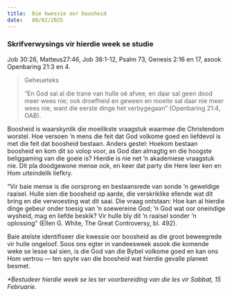 ```yaml
---
title:  Die kwessie oor boosheid
date:   08/02/2025
---
```


### Skrifverwysings vir hierdie week se studie

Job 30:26, Matteus27:46, Job 38:1-12, Psalm 73, Genesis 2:16 en 17, asook Openbaring 21:3 en 4.

> <p>Geheueteks</p>
> “En God sal al die trane van hulle oë afvee, en daar sal geen dood meer wees nie; ook droefheid en geween en moeite sal daar nie meer wees nie, want die eerste dinge het verbygegaan” (Openbaring 21:4, OAB).

Boosheid is waarskynlik die moeilikste vraagstuk waarmee die Christendom worstel. Hoe versoen ’n mens die feit dat God volkome goed en liefdevol is met die feit dat boosheid bestaan. Anders gestel: Hoekom bestaan boosheid en kom dit so volop voor, as God dan almagtig en die hoogste beliggaming van die goeie is? Hierdie is nie net ’n akademiese vraagstuk nie. Dit pla doodgewone mense ook, en keer dat party die Here leer ken en Hom uiteindelik liefkry.

“Vir baie mense is die oorsprong en bestaansrede van sonde ’n geweldige raaisel. Hulle sien die boosheid op aarde, die verskriklike ellende wat dit bring en die verwoesting wat dit saai. Die vraag ontstaan: Hoe kan al hierdie dinge gebeur onder toesig van ’n soewereine God; ’n God wat oor oneindige wysheid, mag en liefde beskik? Vir hulle bly dit ’n raaisel sonder ’n oplossing” (Ellen G. White, The Great Controversy, bl. 492).

Baie ateïste identifiseer die kwessie oor boosheid as die groot beweegrede vir hulle ongeloof. Soos ons egter in vandeesweek asook die komende weke se lesse sal sien, is die God van die Bybel volkome goed en kan ons Hom vertrou — ten spyte van die boosheid wat hierdie gevalle planeet besmet.

_*Bestudeer hierdie week se les ter voorbereiding van die les vir Sabbat, 15 Februarie._